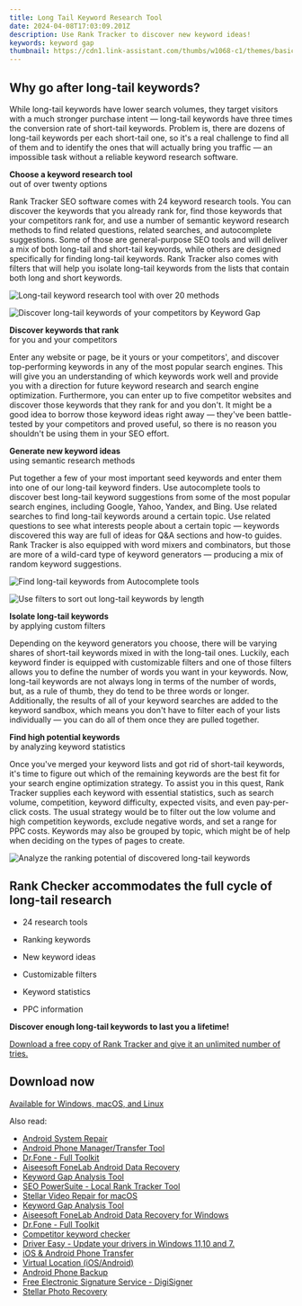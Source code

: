 ```yaml
---
title: Long Tail Keyword Research Tool
date: 2024-04-08T17:03:09.201Z
description: Use Rank Tracker to discover new keyword ideas!
keywords: keyword gap
thumbnail: https://cdn1.link-assistant.com/thumbs/w1068-c1/themes/basic/images/header/rt-intro-screen.png
---
```


## Why go after long-tail keywords?

While long-tail keywords have lower search volumes, they target visitors with a much stronger purchase intent — long-tail keywords have three times the conversion rate of short-tail keywords. Problem is, there are dozens of long-tail keywords per each short-tail one, so it's a real challenge to find all of them and to identify the ones that will actually bring you traffic — an impossible task without a reliable keyword research software.

**Choose a keyword research tool**  
out of over twenty options

Rank Tracker SEO software comes with 24 keyword research tools. You can discover the keywords that you already rank for, find those keywords that your competitors rank for, and use a number of semantic keyword research methods to find related questions, related searches, and autocomplete suggestions. Some of those are general-purpose SEO tools and will deliver a mix of both long-tail and short-tail keywords, while others are designed specifically for finding long-tail keywords. Rank Tracker also comes with filters that will help you isolate long-tail keywords from the lists that contain both long and short keywords.

![Long-tail keyword research tool with over 20 methods](https://cdn1.link-assistant.com/thumbs/w614-c1/images/keyword-research/youtube-keyword-tool/screen-01.png)

![Discover long-tail keywords of your competitors by Keyword Gap](https://cdn1.link-assistant.com/thumbs/w614-c1/images/keyword-research/youtube-keyword-tool/screen-02.png)

**Discover keywords that rank**  
for you and your competitors

Enter any website or page, be it yours or your competitors', and discover top-performing keywords in any of the most popular search engines. This will give you an understanding of which keywords work well and provide you with a direction for future keyword research and search engine optimization. Furthermore, you can enter up to five competitor websites and discover those keywords that they rank for and you don't. It might be a good idea to borrow those keyword ideas right away — they've been battle-tested by your competitors and proved useful, so there is no reason you shouldn't be using them in your SEO effort.

**Generate new keyword ideas**  
using semantic research methods

Put together a few of your most important seed keywords and enter them into one of our long-tail keyword finders. Use autocomplete tools to discover best long-tail keyword suggestions from some of the most popular search engines, including Google, Yahoo, Yandex, and Bing. Use related searches to find long-tail keywords around a certain topic. Use related questions to see what interests people about a certain topic — keywords discovered this way are full of ideas for Q&A sections and how-to guides. Rank Tracker is also equipped with word mixers and combinators, but those are more of a wild-card type of keyword generators — producing a mix of random keyword suggestions.

![Find long-tail keywords from Autocomplete tools](https://cdn1.link-assistant.com/thumbs/w614-c1/images/keyword-research/youtube-keyword-tool/screen-06.png)

![Use filters to sort out long-tail keywords by length](https://cdn1.link-assistant.com/thumbs/w614-c1/images/keyword-research/youtube-keyword-tool/screen-04.png)

**Isolate long-tail keywords**  
by applying custom filters

Depending on the keyword generators you choose, there will be varying shares of short-tail keywords mixed in with the long-tail ones. Luckily, each keyword finder is equipped with customizable filters and one of those filters allows you to define the number of words you want in your keywords. Now, long-tail keywords are not always long in terms of the number of words, but, as a rule of thumb, they do tend to be three words or longer. Additionally, the results of all of your keyword searches are added to the keyword sandbox, which means you don't have to filter each of your lists individually — you can do all of them once they are pulled together.

**Find high potential keywords**  
by analyzing keyword statistics

Once you've merged your keyword lists and got rid of short-tail keywords, it's time to figure out which of the remaining keywords are the best fit for your search engine optimization strategy. To assist you in this quest, Rank Tracker supplies each keyword with essential statistics, such as search volume, competition, keyword difficulty, expected visits, and even pay-per-click costs. The usual strategy would be to filter out the low volume and high competition keywords, exclude negative words, and set a range for PPC costs. Keywords may also be grouped by topic, which might be of help when deciding on the types of pages to create.

![Analyze the ranking potential of discovered long-tail keywords](https://cdn1.link-assistant.com/thumbs/w614-c1/images/keyword-research/youtube-keyword-tool/screen-05.png)

## Rank Checker accommodates the full cycle of long-tail research

- 24 research tools
- Ranking keywords

- New keyword ideas
- Customizable filters

- Keyword statistics
- PPC information

**Discover enough long-tail keywords to last you a lifetime!**

[Download a free copy of Rank Tracker and give it an unlimited number of tries.](https://secure.2checkout.com/order/cart.php?PRODS=4940312&QTY=1&AFFILIATE=108875)

## Download now

[Available for Windows, macOS, and Linux](https://secure.2checkout.com/order/cart.php?PRODS=4940312&QTY=1&AFFILIATE=108875)

<span class="atpl-alsoreadstyle">Also read:</span>
<div><ul>
<li><a href="https://tools.techidaily.com/wondershare/drfone/android-repair/" ><u>Android System Repair</u></a></li>
<li><a href="https://tools.techidaily.com/wondershare/drfone/android-transfer/" ><u>Android Phone Manager/Transfer Tool</u></a></li>
<li><a href="https://tools.techidaily.com/wondershare/drfone/drfone-toolkit/" ><u>Dr.Fone - Full Toolkit</u></a></li>
<li><a href="https://tools.techidaily.com/aiseesoft-android-data-recovery/" ><u>Aiseesoft FoneLab Android Data Recovery</u></a></li>
<li><a href="https://tools.techidaily.com/keyword-gap/" ><u>Keyword Gap Analysis Tool</u></a></li>
<li><a href="https://tools.techidaily.com/link-assistant-rank-tracker-local-rankings/" ><u>SEO PowerSuite - Local Rank Tracker Tool</u></a></li>
<li><a href="https://tools.techidaily.com/stellar-video-repair-for-mac/" ><u>Stellar Video Repair for macOS</u></a></li>
<li><a href="https://tools.techidaily.com/link-assistant/keyword-research/keyword-gap/" ><u>Keyword Gap Analysis Tool</u></a></li>
<li><a href="https://tools.techidaily.com/aiseesoft-android-data-recovery-for-win/" ><u>Aiseesoft FoneLab Android Data Recovery for Windows</u></a></li>
<li><a href="https://tools.techidaily.com/drfone-toolkit/" ><u>Dr.Fone - Full Toolkit</u></a></li>
<li><a href="https://tools.techidaily.com/link-assistant/keyword-research/competitor-tool/" ><u>Competitor keyword checker</u></a></li>
<li><a href="https://tools.techidaily.com/drivereasy/download/" ><u>Driver Easy - Update your drivers in Windows 11,10 and 7.</u></a></li>
<li><a href="https://tools.techidaily.com/wondershare/drfone/phone-switch/" ><u>iOS & Android Phone Transfer</u></a></li>
<li><a href="https://tools.techidaily.com/virtual-location-changer/" ><u>Virtual Location (iOS/Android)</u></a></li>
<li><a href="https://tools.techidaily.com/wondershare/drfone/android-backup-and-restore/" ><u>Android Phone Backup</u></a></li>
<li><a href="https://tools.techidaily.com/digisigner/" ><u>Free Electronic Signature Service - DigiSigner</u></a></li>
<li><a href="https://tools.techidaily.com/stellar-photo-recovery/" ><u>Stellar Photo Recovery</u></a></li>
</ul></div>
